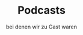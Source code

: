 ---
title: Podcasts
subtitle: bei denen wir zu Gast waren
image: https://www.deepwave.org/wp-content/uploads/2019/04/podcast_header.jpg
overlay: rgba(52, 67, 84, 0.38)
---
